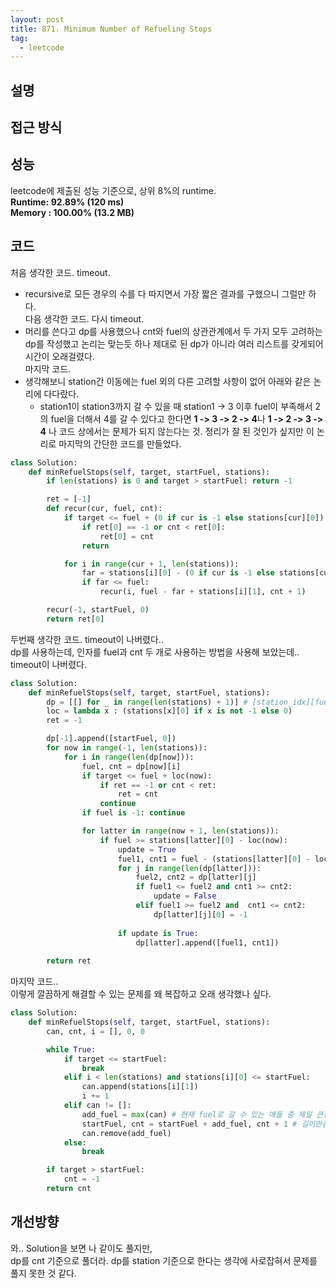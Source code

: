```yaml
---
layout: post
title: 871. Minimum Number of Refueling Stops
tag:
  - leetcode
---
```


## 설명


## 접근 방식


## 성능
leetcode에 제출된 성능 기준으로, 상위 8%의 runtime.  
**Runtime: 92.89% (120 ms)**  
**Memory : 100.00% (13.2 MB)**

## 코드
처음 생각한 코드. timeout.  
- recursive로 모든 경우의 수를 다 따지면서 가장 짧은 결과를 구했으니 그럴만 하다.  
다음 생각한 코드. 다시 timeout.
- 머리를 쓴다고 dp를 사용했으나 cnt와 fuel의 상관관계에서 두 가지 모두 고려하는 dp를 작성했고 논리는 맞는듯 하나 제대로 된 dp가 아니라 여러 리스트를 갖게되어 시간이 오래걸렸다.  
마지막 코드.
- 생각해보니 station간 이동에는 fuel 외의 다른 고려할 사항이 없어 아래와 같은 논리에 다다랐다.  
  -  station1이 station3까지 갈 수 있을 때 station1 -> 3 이후 fuel이 부족해서 2의 fuel을 더해서 4를 갈 수 있다고 한다면 **1 -> 3 -> 2 -> 4**나 **1 -> 2 -> 3 -> 4** 나 코드 상에서는 문제가 되지 않는다는 것. 정리가 잘 된 것인가 싶지만 이 논리로 마지막의 간단한 코드를 만들었다.

```python
class Solution:
    def minRefuelStops(self, target, startFuel, stations):
        if len(stations) is 0 and target > startFuel: return -1

        ret = [-1]
        def recur(cur, fuel, cnt):
            if target <= fuel + (0 if cur is -1 else stations[cur][0]):
                if ret[0] == -1 or cnt < ret[0]:
                    ret[0] = cnt
                return 

            for i in range(cur + 1, len(stations)):
                far = stations[i][0] - (0 if cur is -1 else stations[cur][0])
                if far <= fuel:
                    recur(i, fuel - far + stations[i][1], cnt + 1)

        recur(-1, startFuel, 0)
        return ret[0]
```

두번째 생각한 코드. timeout이 나버렸다..  
dp를 사용하는데, 인자를 fuel과 cnt 두 개로 사용하는 방법을 사용해 보았는데.. timeout이 나버렸다.  
```python
class Solution:
    def minRefuelStops(self, target, startFuel, stations):
        dp = [[] for _ in range(len(stations) + 1)] # [station_idx][fuel&cnt_list_idx][fuel&cnt]
        loc = lambda x : (stations[x][0] if x is not -1 else 0)
        ret = -1

        dp[-1].append([startFuel, 0])
        for now in range(-1, len(stations)):
            for i in range(len(dp[now])):
                fuel, cnt = dp[now][i]
                if target <= fuel + loc(now):
                    if ret == -1 or cnt < ret:
                        ret = cnt
                    continue
                if fuel is -1: continue

                for latter in range(now + 1, len(stations)):
                    if fuel >= stations[latter][0] - loc(now):
                        update = True
                        fuel1, cnt1 = fuel - (stations[latter][0] - loc(now)) + stations[latter][1], cnt + 1
                        for j in range(len(dp[latter])):
                            fuel2, cnt2 = dp[latter][j]
                            if fuel1 <= fuel2 and cnt1 >= cnt2:
                                update = False
                            elif fuel1 >= fuel2 and  cnt1 <= cnt2:
                                dp[latter][j][0] = -1
                        
                        if update is True:
                            dp[latter].append([fuel1, cnt1])
        
        return ret
```

마지막 코드..  
이렇게 깔끔하게 해결할 수 있는 문제를 왜 복잡하고 오래 생각했나 싶다.  
```python
class Solution:
    def minRefuelStops(self, target, startFuel, stations):
        can, cnt, i = [], 0, 0

        while True:
            if target <= startFuel:
                break
            elif i < len(stations) and stations[i][0] <= startFuel:
                can.append(stations[i][1])
                i += 1
            elif can != []:
                add_fuel = max(can) # 현재 fuel로 갈 수 있는 애들 중 제일 큰걸 골라서 가도록.
                startFuel, cnt = startFuel + add_fuel, cnt + 1 # 길이만큼 fuel을 쓰는게 아니라, 누적 fuel로 계산.
                can.remove(add_fuel)
            else:
                break

        if target > startFuel:
            cnt = -1
        return cnt
```

## 개선방향
와.. Solution을 보면 나 같이도 풀지만,  
dp를 cnt 기준으로 풀더라. dp를 station 기준으로 한다는 생각에 사로잡혀서 문제를 풀지 못한 것 같다.